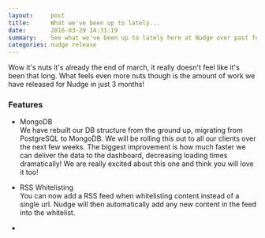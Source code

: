 ```yaml
---
layout:     post
title:      What we've been up to lately...
date:       2016-03-29 14:31:19
summary:    See what we've been up to lately here at Nudge over past few months.
categories: nudge release
---
```


Wow it's nuts it's already the end of march, it really doesn't feel like it's been that long. What feels even more nuts though is the amount of work we have released for Nudge in just 3 months!

### Features
- MongoDB <br>
  We have rebuilt our DB structure from the ground up, migrating from PostgreSQL to MongoDB. We will be rolling this out to all our clients over the next few weeks. The biggest improvement is how much faster we can deliver the data to the dashboard, decreasing loading times dramatically! We are really excited about this one and think you will love it too!

- RSS Whitelisting<br>
  You can now add a RSS feed when whitelisting content instead of a single url. Nudge will then automatically add any new content in the feed into the whitelist.

-
